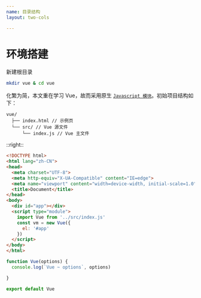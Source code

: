```yaml
---
name: 目录结构
layout: two-cols

---
```

# 环境搭建

<v-clicks>

新建根目录

</v-clicks>

<v-clicks>

``` bash
mkdir vue & cd vue
```

化繁为简，本文重在学习 Vue，故而采用原生 [`Javascript 模块`](https://developer.mozilla.org/zh-CN/docs/Web/JavaScript/Guide/Modules)。初始项目结构如下：

```
vue/
  ├── index.html // 示例页
  └── src/ // Vue 源文件
      └── index.js // Vue 主文件
```

</v-clicks>

::right::

<v-clicks>

```html {10-16}
<!DOCTYPE html>
<html lang="zh-CN">
<head>
  <meta charset="UTF-8">
  <meta http-equiv="X-UA-Compatible" content="IE=edge">
  <meta name="viewport" content="width=device-width, initial-scale=1.0">
  <title>Document</title>
</head>
<body>
  <div id="app"></div>
  <script type="module">
    import Vue from '../src/index.js'
    const vm = new Vue({
      el: '#app'
    })
  </script>
</body>
</html>
```


```js
function Vue(options) {
  console.log(`Vue ~ options`, options)

}

export default Vue
```


</v-clicks>

<arrow v-click="5" x1="252" y1="278" x2="506" y2="278" color="#564" width="3" arrowSize="1" />
<arrow v-click="6" x1="290" y1="315" x2="500" y2="465" color="#564" width="3" arrowSize="1" />

